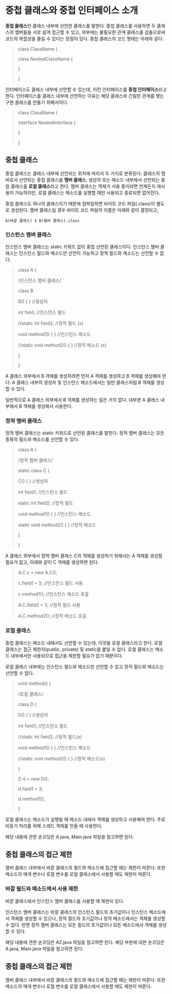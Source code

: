 # 중첩 클래스와 중첩 인터페이스 소개
**중첩 클래스**란 클래스 내부에 선언한 클래스를 말한다. 중첩 클래스를 사용하면 두 클래스의 멤버들을 서로 쉽게 접근할 수 있고, 외부에는 불필요한 관계 클래스를 감춤으로써 코드의 복잡성을 줄일 수 있다는 장점이 있다. 중첩 클래스의 코드 형태는 아래와 같다.

> class ClassName {
>
> class NestedClassName {
>
> }
>
> }

인터페이스도 클래스 내부에 선언할 수 있는데, 이런 인터페이스를 **중첩 인터페이스**라고 한다. 인터페이스를 클래스 내부에 선언하는 이유는 해당 클래스와 긴밀한 관계를 맺는 구현 클래스를 만들기 위해서이다.

> class ClassName {
>
> interface NestedInterface {
>
> }
>
> }

## 중첩 클래스
중첩 클래스는 클래스 내부에 선언되는 위치에 따라서 두 가지로 분류된다. 클래스의 멤버로서 선언되는 중첩 클래스를 **멤버 클래스**, 생성자 또는 메소드 내부에서 선언되는 중첩 클래스를 **로컬 클래스**라고 한다. 멤버 클래스는 객체가 사용 중이라면 언제든지 재사용이 가능하지만, 로컬 클래스는 메소드를 실행할 때만 사용되고 종료되면 없어진다.

중첩 클래스도 하나의 클래스이기 때문에 컴파일하면 바이트 코드 파일(.class)이 별도로 생성된다. 멤버 클래스일 경우 바이트 코드 파일의 이름은 아래와 같이 결정되고,

``A(바깥 클래스) $ B(멤버 클래스).class``



### 인스턴스 멤버 클래스
인스턴스 멤버 클래스는 static 키워드 없이 중첩 선언된 클래스이다. 인스턴스 멤버 클래스는 인스턴스 필드와 메소드만 선언이 가능하고 정적 필드와 메소드는 선언할 수 없다.

> class A {
>
> /인스턴스 멤버 클래스/
>
> class B
>
> B() { } //생성자
>
> int field; //인스턴스 필드
>
> //static int field2; //정적 필드 (x)
>
> void method1() { } //인스턴스 메소드
>
> //static void method2() { } //정적 메소드 (x)
>
> }
>
> }

A 클래스 외부에서 B 객체를 생성하려면 먼저 A 객체를 생성하고 B 객체를 생성해야 한다. A 클래스 내부의 생성자 및 인스턴스 메소드에서는 일반 클래스처럼 B 객체를 생성할 수 있다.

일반적으로 A 클래스 외부에서 B 객체를 생성하는 일은 거의 없다. 대부분 A 클래스 내부에서 B 객체를 생성해서 사용한다.

### 정적 멤버 클래스
정적 멤버 클래스는 static 키워드로 선언된 클래스를 말한다. 정적 멤버 클래스는 모든 종류의 필드와 메소드를 선언할 수 있다.

> class A {
>
> /정적 멤버 클래스/
>
> static class C {
>
> C() { } //생성자
>
> int field1; //인스턴스 필드
>
> static int field2; //정적 필드
>
> void method1() { } //인스턴스 메소드
>
> static void method2() { } //정적 메소드
>
> }
>
> }

A 클래스 외부에서 정적 멤버 클래스 C의 객체를 생성하기 위해서는 A 객체를 생성할 필요가 없고, 아래와 같이 C 객체를 생성하면 된다.

> A.C c = new A.C();
>
> c.field1 = 3; //인스턴스 필드 사용
>
> c.method1(); //인스턴스 메소드 호출
>
> A.C.field2 = 3; //정적 필드 사용
>
> A.C.method2(); //정적 메소드 호출

### 로컬 클래스
중첩 클래스는 메소드 내에서도 선언할 수 있는데, 이것을 로컬 클래스라고 한다. 로컬 클래스는 접근 제한자(public, private) 및 static을 붙일 수 없다. 로컬 클래스는 메소드 내부에서만 사용되므로 접근을 제한할 필요가 없기 때문이다.

로컬 클래스 내부에는 인스턴스 필드와 메소드만 선언할 수 있고 정적 필드와 메소드는 선언할 수 없다.

> void method() {
>
> /로컬 클래스/
>
> class D {
>
> D() { } //생성자
>
> int field1; //인스턴스 필드
>
> //static int field2; //정적 필드(x)
>
> void method1() { } //인스턴스 메소드
>
> //static void method2() { } //정적 메소드(x)
>
> }
>
> D d = new D();
>
> d.field1 = 3;
>
> d.method1();
>
> }

로컬 클래스는 메소드가 실행될 때 메소드 내에서 객체를 생성하고 사용해여 한다. 주로 비동기 처리를 위해 스레드 객체를 만들 때 사용한다.

해당 내용에 관한 손코딩은 A.java, Main.java 파일을 참고하면 된다.

## 중첩 클래스의 접근 제한
멤버 클래스 내부에서 바깥 클래스의 필드와 메소드에 접근할 때는 제한이 따른다. 또한 메소드의 매개 변수나 로컬 변수를 로컬 클래스에서 사용할 때도 제한이 따른다.

### 바깥 필드와 메소드에서 사용 제한
바깥 클래스에서 인스턴스 멤버 클래스를 사용할 때 제한이 있다.

인스턴스 멤버 클래스는 바깥 클래스의 인스턴스 필드의 초기값이나 인스턴스 메소드에서 객체를 생성할 수 있으나, 정적 필드의 초기값이나 정적 메소드에서는 객체를 생성할 수 없다. 반면 정적 멤버 클래스는 모든 필드의 초기값이나 모든 메소드에서 객체를 생성할 수 있다.

해당 내용에 관한 손코딩은 A2.java 파일을 참고하면 된다.
해당 부분에 대한 손코딩은 A.java, Main.java 파일을 참고하면 된다.

## 중첩 클래스의 접근 제한
멤버 클래스 내부에서 바깥 클래스의 필드와 메소드에 접근할 때는 제한이 따른다. 또한 메소드의 매개 변수나 로컬 변수를 로컬 클래스에서 사용할 때도 제한이 따른다.

